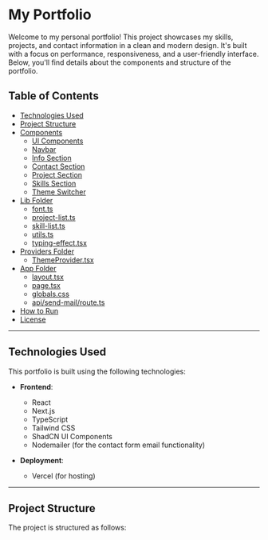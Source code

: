 # My Portfolio

Welcome to my personal portfolio! This project showcases my skills, projects, and contact information in a clean and modern design. It's built with a focus on performance, responsiveness, and a user-friendly interface. Below, you'll find details about the components and structure of the portfolio.

## Table of Contents

- [Technologies Used](#technologies-used)
- [Project Structure](#project-structure)
- [Components](#components)
  - [UI Components](#ui-components)
  - [Navbar](#navbar)
  - [Info Section](#info-section)
  - [Contact Section](#contact-section)
  - [Project Section](#project-section)
  - [Skills Section](#skills-section)
  - [Theme Switcher](#theme-switcher)
- [Lib Folder](#lib-folder)
  - [font.ts](#fontts)
  - [project-list.ts](#project-listts)
  - [skill-list.ts](#skill-listts)
  - [utils.ts](#utilsts)
  - [typing-effect.tsx](#typing-effecttsx)
- [Providers Folder](#providers-folder)
  - [ThemeProvider.tsx](#themeprovidertsx)
- [App Folder](#app-folder)
  - [layout.tsx](#layouttsx)
  - [page.tsx](#pagetsx)
  - [globals.css](#globalscss)
  - [api/send-mail/route.ts](#apisend-mailroutets)
- [How to Run](#how-to-run)
- [License](#license)

---

## Technologies Used

This portfolio is built using the following technologies:

- **Frontend**: 
  - React
  - Next.js
  - TypeScript
  - Tailwind CSS
  - ShadCN UI Components
  - Nodemailer (for the contact form email functionality)

- **Deployment**: 
  - Vercel (for hosting)

---

## Project Structure

The project is structured as follows:


